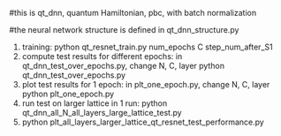 #this is qt_dnn, quantum Hamiltonian, pbc, with batch normalization

#the neural network structure is defined in qt_dnn_structure.py
1. training: 
    python qt_resnet_train.py num_epochs C step_num_after_S1
2. compute test results for different epochs:
    in qt_dnn_test_over_epochs.py, change N, C, layer
    python qt_dnn_test_over_epochs.py
3. plot test results for  1 epoch:
    in plt_one_epoch.py, change  N, C, layer
    python plt_one_epoch.py
4. run test on larger lattice in 1 run:
    python qt_dnn_all_N_all_layers_large_lattice_test.py
5. python plt_all_layers_larger_lattice_qt_resnet_test_performance.py